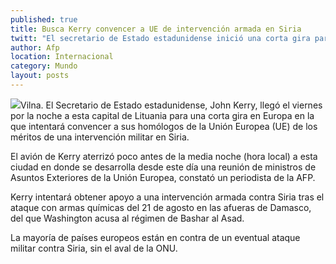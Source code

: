 ```yaml
---
published: true
title: Busca Kerry convencer a UE de intervención armada en Siria
twitt: "El secretario de Estado estadunidense inició una corta gira para convencer a países europeos; sin embargo, la mayoría han expresado su oposición a esta medida."
author: Afp
location: Internacional
category: Mundo
layout: posts
---
```


![](http://i.imgur.com/seOJ7Yum.jpg)Vilna. El Secretario de Estado estadunidense, John Kerry, llegó el viernes por la noche a esta capital de Lituania para una corta gira en Europa en la que intentará convencer a sus homólogos de la Unión Europea (UE) de los méritos de una intervención militar en Siria.

El avión de Kerry aterrizó poco antes de la media noche (hora local) a esta ciudad en donde se desarrolla desde este día una reunión de ministros de Asuntos Exteriores de la Unión Europea, constató un periodista de la AFP.

Kerry intentará obtener apoyo a una intervención armada contra Siria tras el ataque con armas químicas del 21 de agosto en las afueras de Damasco, del que Washington acusa al régimen de Bashar al Asad.

La mayoría de países europeos están en contra de un eventual ataque militar contra Siria, sin el aval de la ONU.
